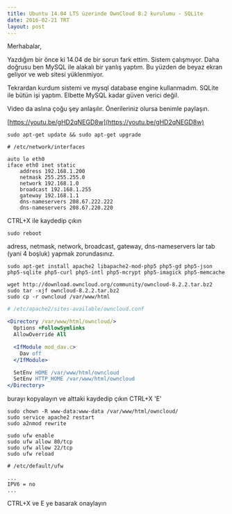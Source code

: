 ```yaml
---
title: Ubuntu 14.04 LTS üzerinde OwnCloud 8.2 kurulumu - SQLite
date: 2016-02-21 TRT
layout: post
---
```


Merhabalar,

Yazdığım bir önce ki 14.04 de bir sorun fark ettim. Sistem çalışmıyor. Daha
doğrusu ben MySQL ile alakalı bir yanlış yaptım. Bu yüzden de beyaz ekran
geliyor ve web sitesi yüklenmiyor.

Tekrardan kurdum sistemi ve mysql database engine kullanmadım. SQLite ile bütün
işi yaptım. Elbette MySQL kadar güven verici değil.

Video da aslına çoğu şey anlaşılır. Önerileriniz olursa benimle paylaşın.

[https://youtu.be/gHD2qNEGD8w](https://youtu.be/gHD2qNEGD8w)

```shell
sudo apt-get update && sudo apt-get upgrade
```

```shell
# /etc/network/interfaces

auto lo eth0
iface eth0 inet static
    address 192.168.1.200
    netmask 255.255.255.0
    network 192.168.1.0
    broadcast 192.168.1.255
    gateway 192.168.1.1
    dns-nameservers 208.67.222.222
    dns-nameservers 208.67.220.220
```

CTRL+X ile kaydedip çıkın

```shell
sudo reboot
```

adress, netmask, network, broadcast, gateway, dns-nameservers lar tab (yani 4 boşluk) yapmak zorundasınız.

```shell
sudo apt-get install apache2 libapache2-mod-php5 php5-gd php5-json php5-sqlite php5-curl php5-intl php5-mcrypt php5-imagick php5-memcache
```

```shell
wget http://download.owncloud.org/community/owncloud-8.2.2.tar.bz2
sudo tar -xjf owncloud-8.2.2.tar.bz2
sudo cp -r owncloud /var/www/html
```

```apache
# /etc/apache2/sites-available/owncloud.conf

<Directory /var/www/html/owncloud/>
  Options +FollowSymlinks
  AllowOverride All

  <IfModule mod_dav.c>
    Dav off
  </IfModule>

  SetEnv HOME /var/www/html/owncloud
  SetEnv HTTP_HOME /var/www/html/owncloud
</Directory>
```

burayı kopyalayın ve alttaki kaydedip çıkın CTRL+X 'E'

```shell
sudo chown -R www-data:www-data /var/www/html/owncloud/
sudo service apache2 restart
sudo a2nmod rewrite
```

```shell
sudo ufw enable
sudo ufw allow 80/tcp
sudo ufw allow 22/tcp
sudo ufw reload
```

```
# /etc/default/ufw

...
IPV6 = no
...
```

CTRL+X ve E ye basarak onaylayın
